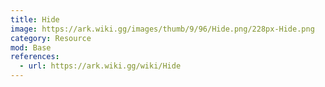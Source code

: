 ```yaml
---
title: Hide
image: https://ark.wiki.gg/images/thumb/9/96/Hide.png/228px-Hide.png
category: Resource
mod: Base
references:
  - url: https://ark.wiki.gg/wiki/Hide
---
```

